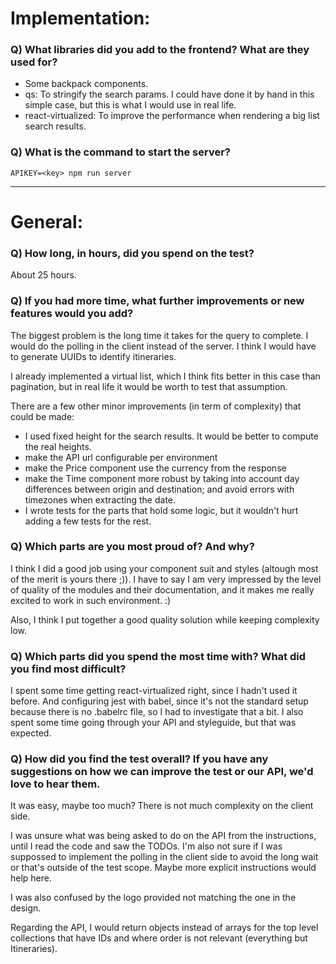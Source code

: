 # Implementation:

### Q) What libraries did you add to the frontend? What are they used for?

- Some backpack components.
- qs: To stringify the search params. I could have done it by hand in this simple case, but this is what I would use in real life.
- react-virtualized: To improve the performance when rendering a big list search results.
### Q) What is the command to start the server?

`APIKEY=<key> npm run server`

---

# General:

### Q) How long, in hours, did you spend on the test?

About 25 hours.

### Q) If you had more time, what further improvements or new features would you add?

The biggest problem is the long time it takes for the query to complete. I would do the polling in the client instead of the server. I think I would have to generate UUIDs to identify itineraries.

I already implemented a virtual list, which I think fits better in this case than pagination, but in real life it would be worth to test that assumption.

There are a few other minor improvements (in term of complexity) that could be made:
- I used fixed height for the search results. It would be better to compute the real heights.
- make the API url configurable per environment
- make the Price component use the currency from the response
- make the Time component more robust by taking into account day differences between origin and destination; and avoid errors with timezones when extracting the date.
- I wrote tests for the parts that hold some logic, but it wouldn't hurt adding a few tests for the rest.

### Q) Which parts are you most proud of? And why?

I think I did a good job using your component suit and styles (altough most of the merit is yours there ;)). I have to say I am very impressed by the level of quality of the modules and their documentation, and it makes me really excited to work in such environment. :)

Also, I think I put together a good quality solution while keeping complexity low.

### Q) Which parts did you spend the most time with? What did you find most difficult?
I spent some time getting react-virtualized right, since I hadn't used it before. And configuring jest with babel, since it's not the standard setup because there is no .babelrc file, so I had to investigate that a bit.
I also spent some time going through your API and styleguide, but that was expected.

### Q) How did you find the test overall? If you have any suggestions on how we can improve the test or our API, we'd love to hear them.
It was easy, maybe too much? There is not much complexity on the client side.

I was unsure what was being asked to do on the API from the instructions, until I read the code and saw the TODOs. I'm also not sure if I was suppossed to implement the polling in the client side to avoid the long wait or that's outside of the test scope. Maybe more explicit instructions would help here.

I was also confused by the logo provided not matching the one in the design.

Regarding the API, I would return objects instead of arrays for the top level collections that have IDs and where order is not relevant (everything but Itineraries).
